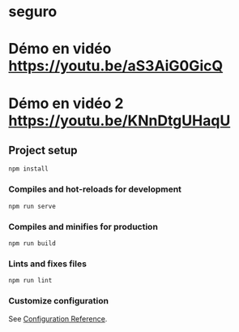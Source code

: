 # seguro

# Démo en vidéo  https://youtu.be/aS3AiG0GicQ

# Démo en vidéo 2 https://youtu.be/KNnDtgUHaqU

## Project setup
```
npm install
```

### Compiles and hot-reloads for development
```
npm run serve
```

### Compiles and minifies for production
```
npm run build
```

### Lints and fixes files
```
npm run lint
```

### Customize configuration
See [Configuration Reference](https://cli.vuejs.org/config/).
